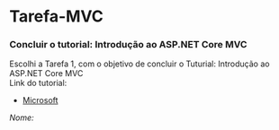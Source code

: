# Tarefa-MVC
### Concluir o tutorial: Introdução ao ASP.NET Core MVC

Escolhi a Tarefa 1, com o objetivo de concluir o Tuturial: Introdução ao ASP.NET Core MVC </br>
Link do tutorial: </br>
* [Microsoft](https://docs.microsoft.com/pt-br/aspnet/core/tutorials/first-mvc-app/start-mvc?view)

_Nome:_
